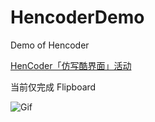 # HencoderDemo
Demo of Hencoder

[HenCoder「仿写酷界面」活动](http://hencoder.com/activity-mock-1/)

当前仅完成 Flipboard

![Gif](http://7sbqys.com1.z0.glb.clouddn.com/hencoder_flipboard.gif)